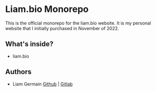 # Liam.bio Monorepo

This is the official monorepo for the liam.bio website. It is my personal website that I initially purchased in November of 2022.

## What's inside?
- liam.bio

## Authors
- Liam Germain [Github](https://github.com/liam-germain) | [Gitlab](https://gitlab.com/liam_germain)

